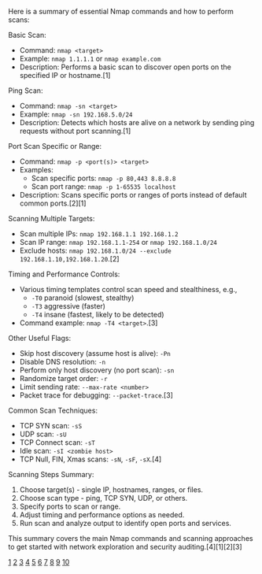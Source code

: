 Here is a summary of essential Nmap commands and how to perform scans:

Basic Scan:

- Command: `nmap <target>`
- Example: `nmap 1.1.1.1` or `nmap example.com`
- Description: Performs a basic scan to discover open ports on the specified IP or hostname.[1]

Ping Scan:

- Command: `nmap -sn <target>`
- Example: `nmap -sn 192.168.5.0/24`
- Description: Detects which hosts are alive on a network by sending ping requests without port scanning.[1]

Port Scan Specific or Range:

- Command: `nmap -p <port(s)> <target>`
- Examples:
  - Scan specific ports: `nmap -p 80,443 8.8.8.8`
  - Scan port range: `nmap -p 1-65535 localhost`
- Description: Scans specific ports or ranges of ports instead of default common ports.[2][1]

Scanning Multiple Targets:

- Scan multiple IPs: `nmap 192.168.1.1 192.168.1.2`
- Scan IP range: `nmap 192.168.1.1-254` or `nmap 192.168.1.0/24`
- Exclude hosts: `nmap 192.168.1.0/24 --exclude 192.168.1.10,192.168.1.20`.[2]

Timing and Performance Controls:

- Various timing templates control scan speed and stealthiness, e.g.,
  - `-T0` paranoid (slowest, stealthy)
  - `-T3` aggressive (faster)
  - `-T4` insane (fastest, likely to be detected)
- Command example: `nmap -T4 <target>`.[3]

Other Useful Flags:

- Skip host discovery (assume host is alive): `-Pn`
- Disable DNS resolution: `-n`
- Perform only host discovery (no port scan): `-sn`
- Randomize target order: `-r`
- Limit sending rate: `--max-rate <number>`
- Packet trace for debugging: `--packet-trace`.[3]

Common Scan Techniques:

- TCP SYN scan: `-sS`
- UDP scan: `-sU`
- TCP Connect scan: `-sT`
- Idle scan: `-sI <zombie host>`
- TCP Null, FIN, Xmas scans: `-sN`, `-sF`, `-sX`.[4]

Scanning Steps Summary:

1. Choose target(s) - single IP, hostnames, ranges, or files.
2. Choose scan type - ping, TCP SYN, UDP, or others.
3. Specify ports to scan or range.
4. Adjust timing and performance options as needed.
5. Run scan and analyze output to identify open ports and services.

This summary covers the main Nmap commands and scanning approaches to get started with network exploration and security
auditing.[4][1][2][3]

[1](https://www.recordedfuture.com/threat-intelligence-101/tools-and-techniques/nmap-commands)
[2](https://netlas.io/blog/nmap_commands/) [3](https://codelivly.com/nmap-cheat-sheet/)
[4](https://www.hackthebox.com/blog/nmap-commands) [5](https://nmap.org/book/man-briefoptions.html)
[6](https://nmap.org/book/man.html) [7](https://www.stationx.net/nmap-cheat-sheet/)
[8](https://hackertarget.com/nmap-tutorial/) [9](https://nmap.org/nsedoc/scripts/creds-summary.html)
[10](https://zerotomastery.io/cheatsheets/nmap-cheat-sheet/)
